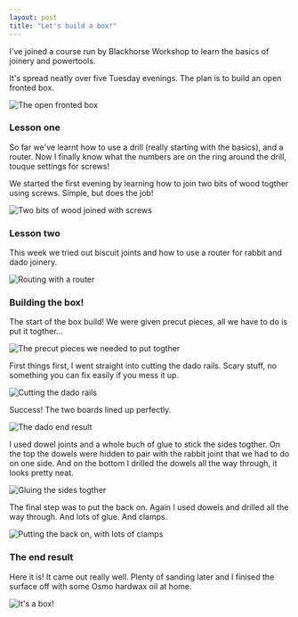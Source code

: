 ```yaml
---
layout: post
title: "Let's build a box!"
---
```


I've joined a course run by Blackhorse Workshop to learn the basics of joinery and powertools.

It's spread neatly over five Tuesday evenings. The plan is to build an open fronted box.

![The open fronted box](https://user-images.githubusercontent.com/51677/55359021-c3ff6d80-54c8-11e9-8c18-3b777a960c27.png)

### Lesson one

So far we've learnt how to use a drill (really starting with the basics), and a router. Now I finally know what the numbers are on the ring around the drill, touque settings for screws!

We started the first evening by learning how to join two bits of wood togther using screws. Simple, but does the job!

![Two bits of wood joined with screws](https://user-images.githubusercontent.com/51677/55359103-f0b38500-54c8-11e9-9961-b4f9004f7dbc.png)

### Lesson two

This week we tried out biscuit joints and how to use a router for rabbit and dado joinery.

![Routing with a router](https://www.ft.com/__origami/service/image/v2/images/raw/https%3A%2F%2Fuser-images.githubusercontent.com%2F51677%2F57089555-96daf080-6cfc-11e9-9668-fecbb036e818.png?source=uncomplicated.systems&width=1024)

### Building the box!

The start of the box build! We were given precut pieces, all we have to do is put it togther...

![The precut pieces we needed to put togther](https://www.ft.com/__origami/service/image/v2/images/raw/https%3A%2F%2Fuser-images.githubusercontent.com%2F51677%2F57089615-ba9e3680-6cfc-11e9-8c99-970a9b24005f.png?source=uncomplicated.systems&width=1024)

First things first, I went straight into cutting the dado rails. Scary stuff, no something you can fix easily if you mess it up.

![Cutting the dado rails](https://www.ft.com/__origami/service/image/v2/images/raw/https%3A%2F%2Fuser-images.githubusercontent.com%2F51677%2F57089684-ea4d3e80-6cfc-11e9-8d7f-4fa75c8f55f1.png?source=uncomplicated.systems&width=1024)

Success! The two boards lined up perfectly.

![The dado end result](https://www.ft.com/__origami/service/image/v2/images/raw/https%3A%2F%2Fuser-images.githubusercontent.com%2F51677%2F57089781-1cf73700-6cfd-11e9-8154-c489f77ce657.png?source=uncomplicated.systems&width=1024)

I used dowel joints and a whole buch of glue to stick the sides togther. On the top the dowels were hidden to pair with the rabbit joint that we had to do on one side. And on the bottom I drilled the dowels all the way through, it looks pretty neat.

![Gluing the sides togther](https://www.ft.com/__origami/service/image/v2/images/raw/https%3A%2F%2Fuser-images.githubusercontent.com%2F51677%2F57089852-529c2000-6cfd-11e9-9112-f4d4fb519476.png?source=uncomplicated.systems&width=1024)

The final step was to put the back on. Again I used dowels and drilled all the way through. And lots of glue. And clamps.

![Putting the back on, with lots of clamps](https://www.ft.com/__origami/service/image/v2/images/raw/https%3A%2F%2Fuser-images.githubusercontent.com%2F51677%2F57089942-8b3bf980-6cfd-11e9-837e-8044d28a3c51.png?source=uncomplicated.systems&width=1024)

### The end result

Here it is! It came out really well. Plenty of sanding later and I finised the surface off with some Osmo hardwax oil at home.

![It's a box!](https://www.ft.com/__origami/service/image/v2/images/raw/https%3A%2F%2Fuser-images.githubusercontent.com%2F51677%2F57089910-78292980-6cfd-11e9-9b85-17c68ef15771.png?source=uncomplicated.systems&width=1024)